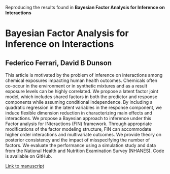 Reproducing the results found in **Bayesian Factor Analysis for Inference on Interactions**


# Bayesian Factor Analysis for Inference on Interactions
## Federico Ferrari, David B Dunson

This article is motivated by the problem of inference on interactions among chemical exposures impacting human health outcomes. Chemicals often co-occur in the environment or in synthetic mixtures and as a result exposure levels can be highly correlated. We propose a latent factor joint model, which includes shared factors in both the predictor and response components while assuming conditional independence. By including a quadratic regression in the latent variables in the response component, we induce flexible dimension reduction in characterizing main effects and interactions. We propose a Bayesian approach to inference under this Factor analysis for INteractions (FIN) framework. Through appropriate modifications of the factor modeling structure, FIN can accommodate higher order interactions and multivariate outcomes. We provide theory on posterior consistency and the impact of misspecifying the number of factors. We evaluate the performance using a simulation study and data from the National Health and Nutrition Examination Survey (NHANES). Code is available on GitHub.

[Link to manuscript](https://amstat.tandfonline.com/doi/full/10.1080/01621459.2020.1745813#.Xn4EjS2ZNQI)

